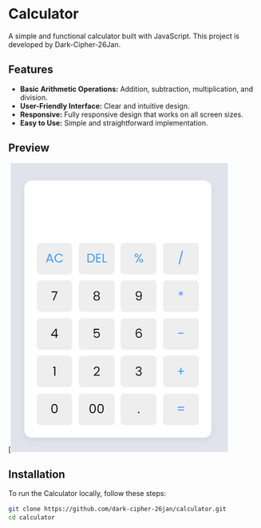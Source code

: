 # Calculator

A simple and functional calculator built with JavaScript. This project is developed by Dark-Cipher-26Jan.

## Features

- **Basic Arithmetic Operations:** Addition, subtraction, multiplication, and division.
- **User-Friendly Interface:** Clear and intuitive design.
- **Responsive:** Fully responsive design that works on all screen sizes.
- **Easy to Use:** Simple and straightforward implementation.

## Preview

[![Calculator Preview](https://github.com/dark-cipher-26jan/Calculator/blob/main/dark-cipher%20(2).png)


## Installation

To run the Calculator locally, follow these steps:

```bash
git clone https://github.com/dark-cipher-26jan/calculator.git
cd calculator
